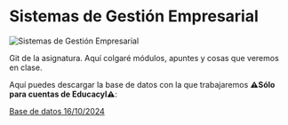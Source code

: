 # Sistemas de Gestión Empresarial
![Sistemas de Gestión Empresarial](https://raw.githubusercontent.com/canarydev/SGE/main/static/images/sge.png)

Git de la asignatura. Aquí colgaré módulos, apuntes y cosas que veremos en clase.

Aquí puedes descargar la base de datos con la que trabajaremos **⚠️Sólo para cuentas de Educacyl⚠️**:

[Base de datos 16/10/2024](https://educajcyl-my.sharepoint.com/:u:/g/personal/joshuam_gonsan_educa_jcyl_es/EYPuwdjkS7NPoTAzVuA-XWEByO0N2aN4wNLcx-ebiX7RXw?e=DQPrMv)
